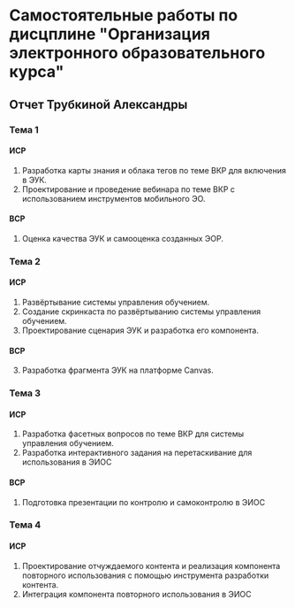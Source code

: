 # Самостоятельные работы по дисцплине "Организация электронного образовательного курса"

## Отчет Трубкиной Александры 

### Тема 1

#### ИСР

1. Разработка карты знания и облака тегов по теме ВКР для включения в ЭУК.
2. Проектирование и проведение вебинара по теме ВКР с использованием инструментов мобильного ЭО.

#### ВСР

1.  Оценка качества ЭУК и самооценка созданных ЭОР.

### Тема 2

#### ИСР

1. Развёртывание системы управления обучением.
2. Создание скринкаста по развёртыванию системы управления обучением.
3. Проектирование сценария ЭУК и разработка его компонента.

#### ВСР

3. Разработка фрагмента ЭУК на платформе Canvas.

### Тема 3

#### ИСР

1. Разработка фасетных вопросов по теме ВКР для системы управления обучением.
2. Разработка интерактивного задания на перетаскивание для использования в ЭИОС

#### ВСР

1. Подготовка презентации по контролю и самоконтролю в ЭИОС

### Тема 4

#### ИСР

1. Проектирование отчуждаемого контента и реализация компонента повторного использования с помощью инструмента разработки контента.
2. Интеграция компонента повторного использования в ЭИОС
